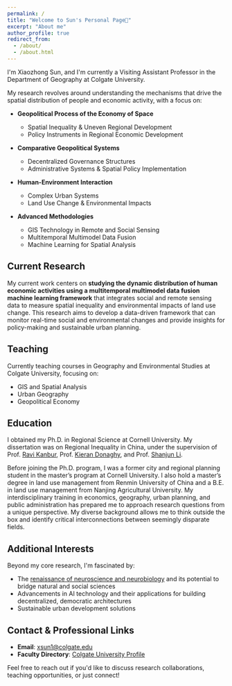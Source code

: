 ```yaml
---
permalink: /
title: "Welcome to Sun's Personal Page👋"
excerpt: "About me"
author_profile: true
redirect_from: 
  - /about/
  - /about.html
---
```


I'm Xiaozhong Sun, and I'm currently a Visiting Assistant Professor in the Department of Geography at Colgate University. 

My research revolves around understanding the mechanisms that drive the spatial distribution of people and economic activity, with a focus on:

- **Geopolitical Process of the Economy of Space**
  * Spatial Inequality & Uneven Regional Development
  * Policy Instruments in Regional Economic Development
  
- **Comparative Geopolitical Systems**
  * Decentralized Governance Structures
  * Administrative Systems & Spatial Policy Implementation
  
- **Human-Environment Interaction**
  * Complex Urban Systems
  * Land Use Change & Environmental Impacts
  
- **Advanced Methodologies**
  * GIS Technology in Remote and Social Sensing
  * Multitemporal Multimodel Data Fusion
  * Machine Learning for Spatial Analysis
 
## Current Research

My current work centers on **studying the dynamic distribution of human economic activities using a multitemporal multimodel data fusion machine learning framework** that integrates social and remote sensing data to measure spatial inequality and environmental impacts of land use change. This research aims to develop a data-driven framework that can monitor real-time social and environmental changes and provide insights for policy-making and sustainable urban planning.

## Teaching

Currently teaching courses in Geography and Environmental Studies at Colgate University, focusing on:
- GIS and Spatial Analysis
- Urban Geography
- Geopolitical Economy

## Education

I obtained my Ph.D. in Regional Science at Cornell University. My dissertation was on Regional Inequality in China, under the supervision of Prof. [Ravi Kanbur](https://www.kanbur.dyson.cornell.edu/), Prof. [Kieran Donaghy](https://aap.cornell.edu/people/kieran-donaghy), and Prof. [Shanjun Li](http://li.dyson.cornell.edu/). 

Before joining the Ph.D. program, I was a former city and regional planning student in the master’s program at Cornell University. I also hold a master’s degree in land use management from Renmin University of China and a B.E. in land use management from Nanjing Agricultural University. My interdisciplinary training in economics, geography, urban planning, and public administration has prepared me to approach research questions from a unique perspective. My diverse background allows me to think outside the box and identify critical interconnections between seemingly disparate fields.

## Additional Interests

Beyond my core research, I'm fascinated by:
- The [renaissance of neuroscience and neurobiology](https://www.economist.com/technology-quarterly/2022/09/21/after-fallow-decades-neuroscience-is-undergoing-a-renaissance) and its potential to bridge natural and social sciences
- Advancements in AI technology and their applications for building decentralized, democratic architectures
- Sustainable urban development solutions

## Contact & Professional Links

- **Email**: xsun1@colgate.edu
- **Faculty Directory**: [Colgate University Profile](https://www.colgate.edu/node/145886/latest)

Feel free to reach out if you'd like to discuss research collaborations, teaching opportunities, or just connect!
